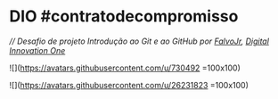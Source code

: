 # DIO #contratodecompromisso

*// Desafio de projeto Introdução ao Git e ao GitHub por [FalvoJr](https://github.com/falvojr), [Digital Innovation One](https://github.com/digitalinnovationone)*

![](https://avatars.githubusercontent.com/u/730492 =100x100)

![](https://avatars.githubusercontent.com/u/26231823 =100x100)
